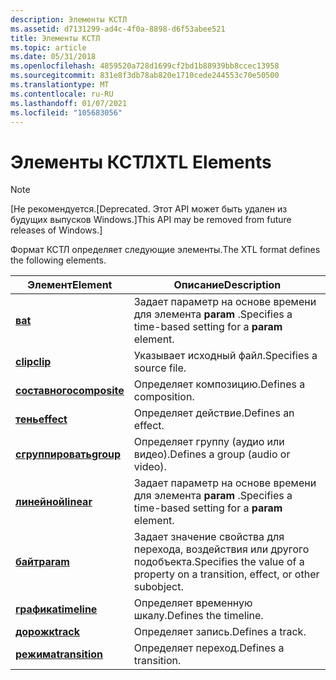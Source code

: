 ```yaml
---
description: Элементы КСТЛ
ms.assetid: d7131299-ad4c-4f0a-8898-d6f53abee521
title: Элементы КСТЛ
ms.topic: article
ms.date: 05/31/2018
ms.openlocfilehash: 4859520a728d1699cf2bd1b88939bb8ccec13958
ms.sourcegitcommit: 831e8f3db78ab820e1710cede244553c70e50500
ms.translationtype: MT
ms.contentlocale: ru-RU
ms.lasthandoff: 01/07/2021
ms.locfileid: "105683056"
---
```

# <a name="xtl-elements"></a><span data-ttu-id="7f2dd-103">Элементы КСТЛ</span><span class="sxs-lookup"><span data-stu-id="7f2dd-103">XTL Elements</span></span>

> [!Note]  
> <span data-ttu-id="7f2dd-104">\[Не рекомендуется.</span><span class="sxs-lookup"><span data-stu-id="7f2dd-104">\[Deprecated.</span></span> <span data-ttu-id="7f2dd-105">Этот API может быть удален из будущих выпусков Windows.\]</span><span class="sxs-lookup"><span data-stu-id="7f2dd-105">This API may be removed from future releases of Windows.\]</span></span>

 

<span data-ttu-id="7f2dd-106">Формат КСТЛ определяет следующие элементы.</span><span class="sxs-lookup"><span data-stu-id="7f2dd-106">The XTL format defines the following elements.</span></span>



| <span data-ttu-id="7f2dd-107">Элемент</span><span class="sxs-lookup"><span data-stu-id="7f2dd-107">Element</span></span>                                  | <span data-ttu-id="7f2dd-108">Описание</span><span class="sxs-lookup"><span data-stu-id="7f2dd-108">Description</span></span>                                                                    |
|------------------------------------------|--------------------------------------------------------------------------------|
| [<span data-ttu-id="7f2dd-109">**в**</span><span class="sxs-lookup"><span data-stu-id="7f2dd-109">**at**</span></span>](at-element.md)                 | <span data-ttu-id="7f2dd-110">Задает параметр на основе времени для элемента **param** .</span><span class="sxs-lookup"><span data-stu-id="7f2dd-110">Specifies a time-based setting for a **param** element.</span></span>                        |
| [<span data-ttu-id="7f2dd-111">**clip**</span><span class="sxs-lookup"><span data-stu-id="7f2dd-111">**clip**</span></span>](clip-element.md)             | <span data-ttu-id="7f2dd-112">Указывает исходный файл.</span><span class="sxs-lookup"><span data-stu-id="7f2dd-112">Specifies a source file.</span></span>                                                       |
| [<span data-ttu-id="7f2dd-113">**составного**</span><span class="sxs-lookup"><span data-stu-id="7f2dd-113">**composite**</span></span>](composite-element.md)   | <span data-ttu-id="7f2dd-114">Определяет композицию.</span><span class="sxs-lookup"><span data-stu-id="7f2dd-114">Defines a composition.</span></span>                                                         |
| [<span data-ttu-id="7f2dd-115">**тень**</span><span class="sxs-lookup"><span data-stu-id="7f2dd-115">**effect**</span></span>](effect-element.md)         | <span data-ttu-id="7f2dd-116">Определяет действие.</span><span class="sxs-lookup"><span data-stu-id="7f2dd-116">Defines an effect.</span></span>                                                             |
| [<span data-ttu-id="7f2dd-117">**сгруппировать**</span><span class="sxs-lookup"><span data-stu-id="7f2dd-117">**group**</span></span>](group-element.md)           | <span data-ttu-id="7f2dd-118">Определяет группу (аудио или видео).</span><span class="sxs-lookup"><span data-stu-id="7f2dd-118">Defines a group (audio or video).</span></span>                                              |
| [<span data-ttu-id="7f2dd-119">**линейной**</span><span class="sxs-lookup"><span data-stu-id="7f2dd-119">**linear**</span></span>](linear-element.md)         | <span data-ttu-id="7f2dd-120">Задает параметр на основе времени для элемента **param** .</span><span class="sxs-lookup"><span data-stu-id="7f2dd-120">Specifies a time-based setting for a **param** element.</span></span>                        |
| [<span data-ttu-id="7f2dd-121">**байт**</span><span class="sxs-lookup"><span data-stu-id="7f2dd-121">**param**</span></span>](param-element.md)           | <span data-ttu-id="7f2dd-122">Задает значение свойства для перехода, воздействия или другого подобъекта.</span><span class="sxs-lookup"><span data-stu-id="7f2dd-122">Specifies the value of a property on a transition, effect, or other subobject.</span></span> |
| [<span data-ttu-id="7f2dd-123">**графика**</span><span class="sxs-lookup"><span data-stu-id="7f2dd-123">**timeline**</span></span>](timeline-element.md)     | <span data-ttu-id="7f2dd-124">Определяет временную шкалу.</span><span class="sxs-lookup"><span data-stu-id="7f2dd-124">Defines the timeline.</span></span>                                                          |
| [<span data-ttu-id="7f2dd-125">**дорожк**</span><span class="sxs-lookup"><span data-stu-id="7f2dd-125">**track**</span></span>](track-element.md)           | <span data-ttu-id="7f2dd-126">Определяет запись.</span><span class="sxs-lookup"><span data-stu-id="7f2dd-126">Defines a track.</span></span>                                                               |
| [<span data-ttu-id="7f2dd-127">**режима**</span><span class="sxs-lookup"><span data-stu-id="7f2dd-127">**transition**</span></span>](transition-element.md) | <span data-ttu-id="7f2dd-128">Определяет переход.</span><span class="sxs-lookup"><span data-stu-id="7f2dd-128">Defines a transition.</span></span>                                                          |



 

 

 



